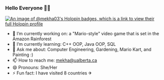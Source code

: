 ### Hello Everyone 👋😊

[![An image of @mekha03's Holopin badges, which is a link to view their full Holopin profile](https://holopin.me/mekha03)](https://holopin.io/@mekha03)

- 🔭 I’m currently working on: a "Mario-style" video game that is set in the Amazon Rainforest
- 🌱 I’m currently learning: C++ OOP, Java OOP, SQL
- 💬 Ask me about: Computer Engineering, Gardening, Mario Kart, and Painting :)
- 📫 How to reach me: mekha@ualberta.ca
- 😄 Pronouns: She/Her
- ⚡ Fun fact: I have visited 8 countries ✈
